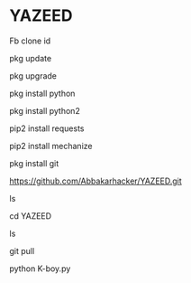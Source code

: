 # YAZEED
Fb clone id

pkg update 

pkg upgrade 

pkg install python 

pkg install python2 

pip2 install requests 


pip2 install mechanize 

pkg install git 

https://github.com/Abbakarhacker/YAZEED.git

ls


cd YAZEED 

ls

git pull

python K-boy.py
